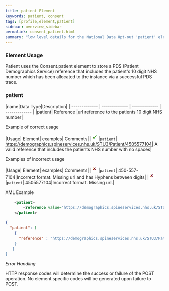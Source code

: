 ```yaml
---
title: patient Element
keywords: patient, consent
tags: [profile,element,patient]
sidebar: overview_sidebar
permalink: consent_patient.html
summary: "low level details for the National Data Opt-out 'patient' element"
---
```

### Element Usage ###

Patient uses the Consent.patient element to store a PDS (Patient Demographics Service) reference that includes the patient's 10 digit NHS number which has been allocated to the instance via a successful PDS trace. 

### patient ###

|name|Data Type|Description|
| ------------- | ------------- | ------------- | ------------- |
|patient| Reference |url reference to the patients 10 digit NHS number|

Example of correct usage

|Usage| Element| examples| Comments|
|![Tick](images/tick.png)|`patient`| https://demographics.spineservices.nhs.uk/STU3/Patient/4505577104| A valid reference that includes the patients NHS number with no spaces|

Examples of incorrect usage

|Usage| Element| examples| Comments|
|![Cross](images/cross.png)|`patient`| 450-557-7104|Incorrect format. Missing url and has Hyphens between digits|
|![Cross](images/cross.png)|`patient`| 4505577104|Incorrect format. Missing url.|

XML Example

```xml
    <patient>
    	<reference value="https://demographics.spineservices.nhs.uk/STU3/Patient/4505577104"/> 
    </patient>
```

```json
{
  "patient": [
	{
	  "reference" : "https://demographics.spineservices.nhs.uk/STU3/Patient/4505577104""
	}
   ]
}
```

*Error Handling*

HTTP response codes will determine the success or failure of the POST operation. No element specific codes will be generated upon failure to POST.





